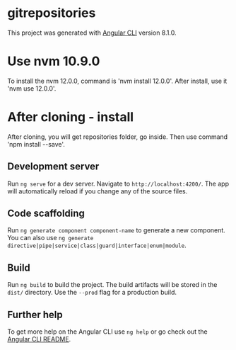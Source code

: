 # gitrepositories

This project was generated with [Angular CLI](https://github.com/angular/angular-cli) version 8.1.0.

# Use nvm 10.9.0
To install the nvm 12.0.0, command is 'nvm install 12.0.0'. After install, use it 'nvm use 12.0.0'.

# After cloning - install 
After cloning, you will get repositories folder, go inside. Then use command 'npm install --save'.

## Development server

Run `ng serve` for a dev server. Navigate to `http://localhost:4200/`. The app will automatically reload if you change any of the source files.

## Code scaffolding

Run `ng generate component component-name` to generate a new component. You can also use `ng generate directive|pipe|service|class|guard|interface|enum|module`.

## Build

Run `ng build` to build the project. The build artifacts will be stored in the `dist/` directory. Use the `--prod` flag for a production build.


## Further help

To get more help on the Angular CLI use `ng help` or go check out the [Angular CLI README](https://github.com/angular/angular-cli/blob/master/README.md).
